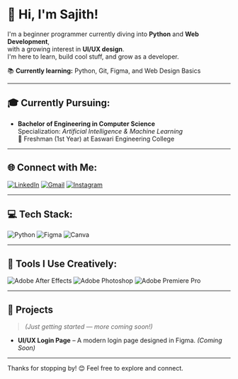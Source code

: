 <p align="center">
  <h1>👋 Hi, I'm Sajith!</h1>
  <p>I'm a beginner programmer currently diving into <strong>Python</strong> and <strong>Web Development</strong>,<br>
  with a growing interest in <strong>UI/UX design</strong>.<br>
  I'm here to learn, build cool stuff, and grow as a developer.</p>

  <p>📚 <strong>Currently learning:</strong> Python, Git, Figma, and Web Design Basics</p>
</p>

---

## 🎓 Currently Pursuing:
- **Bachelor of Engineering in Computer Science**  
   Specialization: *Artificial Intelligence & Machine Learning*  
📍 Freshman (1st Year) at Easwari Engineering College

---

## 🌐 Connect with Me:
[![LinkedIn](https://img.shields.io/badge/LinkedIn-%230077B5.svg?logo=linkedin&logoColor=white)](https://linkedin.com/in/sajithx) 
[![Gmail](https://img.shields.io/badge/Email-D14836?logo=gmail&logoColor=white)](mailto:sajithhmaheshwaran@gmail.com) 
[![Instagram](https://img.shields.io/badge/Instagram-%23E4405F.svg?logo=Instagram&logoColor=white)](https://instagram.com/sajithx_) 

---

## 💻 Tech Stack:
![Python](https://img.shields.io/badge/python-3670A0?style=for-the-badge&logo=python&logoColor=ffdd54)  ![Figma](https://img.shields.io/badge/figma-%23F24E1E.svg?style=for-the-badge&logo=figma&logoColor=white) ![Canva](https://img.shields.io/badge/Canva-%2300C4CC.svg?style=for-the-badge&logo=Canva&logoColor=white) 

---

## 🧠 Tools I Use Creatively:
![Adobe After Effects](https://img.shields.io/badge/Adobe%20After%20Effects-9999FF.svg?style=for-the-badge&logo=Adobe%20After%20Effects&logoColor=white) 
![Adobe Photoshop](https://img.shields.io/badge/adobe%20photoshop-%2331A8FF.svg?style=for-the-badge&logo=adobe%20photoshop&logoColor=white) 
![Adobe Premiere Pro](https://img.shields.io/badge/Adobe%20Premiere%20Pro-9999FF.svg?style=for-the-badge&logo=Adobe%20Premiere%20Pro&logoColor=white) 

---

## 💼 Projects
> *(Just getting started — more coming soon!)*

- **UI/UX Login Page** – A modern login page designed in Figma. *(Coming Soon)*

---

Thanks for stopping by! 😊 Feel free to explore and connect.
